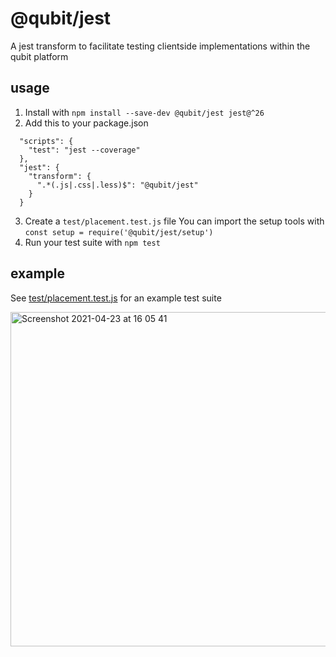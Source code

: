 # @qubit/jest

A jest transform to facilitate testing clientside implementations within the qubit platform

## usage

1. Install with `npm install --save-dev @qubit/jest jest@^26`
2. Add this to your package.json

```
  "scripts": {
    "test": "jest --coverage"
  },
  "jest": {
    "transform": {
      ".*(.js|.css|.less)$": "@qubit/jest"
    }
  }
```

3. Create a `test/placement.test.js` file
   You can import the setup tools with `const setup = require('@qubit/jest/setup')`
4. Run your test suite with `npm test`

## example

See [test/placement.test.js](test/placement.test.js) for an example test suite

<img width="535" alt="Screenshot 2021-04-23 at 16 05 41" src="https://user-images.githubusercontent.com/640611/115893640-5aa47b80-a450-11eb-83dc-3c7e3722c4c2.png">
